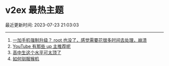# v2ex 最热主题

最近更新时间: 2023-07-23 21:03:03

--- 
1. [一加手机强制升级？ root 也没了，感觉需要花很多时间去处理，崩溃](https://www.v2ex.com/t/958901) 
2. [YouTube 有那些 up 主推荐呢](https://www.v2ex.com/t/958926) 
3. [高中生这个水平可太顶了](https://www.v2ex.com/t/958933) 
4. [如何驯服猴机](https://www.v2ex.com/t/958902) 
